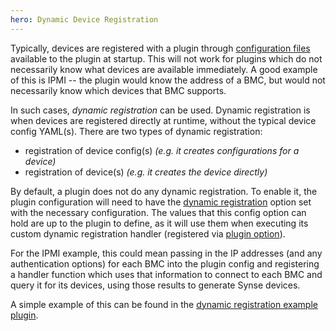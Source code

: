 ```yaml
---
hero: Dynamic Device Registration
---
```


Typically, devices are registered with a plugin through [configuration files](../configuration/device.md) available to
the plugin at startup. This will not work for plugins which do not necessarily know what
devices are available immediately. A good example of this is IPMI -- the plugin would
know the address of a BMC, but would not necessarily know which devices that BMC supports.

In such cases, *dynamic registration* can be used. Dynamic registration is when devices are
registered directly at runtime, without the typical device config YAML(s). There are
two types of dynamic registration:

- registration of device config(s) *(e.g. it creates configurations for a device)*
- registration of device(s) *(e.g. it creates the device directly)*

By default, a plugin does not do any dynamic registration. To enable it, the plugin
configuration will need to have the [dynamic registration](../configuration/plugin.md#configuration-options)
option set with the necessary configuration. The values that this config option can hold
are up to the plugin to define, as it will use them when executing its custom dynamic
registration handler (registered via [plugin option](plugin_options.md)).

For the IPMI example, this could mean passing in the IP addresses (and any authentication options)
for each BMC into the plugin config and registering a handler function which uses that
information to connect to each BMC and query it for its devices, using those results to
generate Synse devices.

A simple example of this can be found in the [dynamic registration example plugin](https://github.com/vapor-ware/synse-sdk/tree/master/examples/dynamic_registration).
